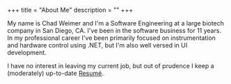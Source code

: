 +++
title = "About Me"
description = ""
+++

My name is Chad Weimer and I'm a Software Engineering at a large biotech company in San Diego, CA. I've been in the software business for 11 years. In my professional career I've been primarily focused on instrumentation and hardware control using .NET, but I'm also well versed in UI development.

I have no interest in leaving my current job, but out of prudence I keep a (moderately) up-to-date [Resumé](/page/about/resume/).